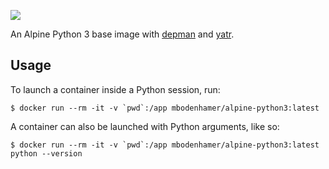 [//]: # (-*- markdown -*-)

[![](https://travis-ci.org/mbodenhamer/docker-alpine-python3.svg?branch=master)](https://travis-ci.org/mbodenhamer/docker-alpine-python3)

An Alpine Python 3 base image with [depman](https://github.com/mbodenhamer/depman) and [yatr](https://github.com/mbodenhamer/yatr).

## Usage

To launch a container inside a Python session, run:

    $ docker run --rm -it -v `pwd`:/app mbodenhamer/alpine-python3:latest


A container can also be launched with Python arguments, like so:

    $ docker run --rm -it -v `pwd`:/app mbodenhamer/alpine-python3:latest python --version